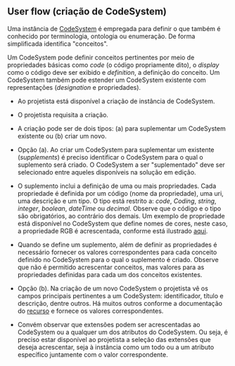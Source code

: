 ## User flow (criação de CodeSystem)

Uma instância de [CodeSystem](https://www.hl7.org/fhir/r4/codesystem.html) é empregada para definir o que também é conhecido por terminologia, ontologia ou enumeração.
De forma simplificada identifica "conceitos".

Um CodeSystem pode definir conceitos pertinentes por meio de propriedades básicas como _code_ (o código propriamente dito), o _display_
como o código deve ser exibido e _definition_, a definição do conceito. Um CodeSystem também pode estender um CodeSystem existente com representações (_designation_ e propriedades).

- Ao projetista está disponível a criação de instância de CodeSystem.
- O projetista requisita a criação.

- A criação pode ser de dois tipos: (a) para suplementar um CodeSystem existente ou (b) criar um novo.
- Opção (a). Ao criar um CodeSystem para suplementar um existente (_supplements_) é preciso identificar o CodeSystem para o qual o suplemento será criado. O CodeSystem a ser "suplementado" deve ser selecionado entre aqueles disponíveis na solução em edição.
- O suplemento inclui a definição de uma ou mais propriedades. Cada propriedade é definida por um código (nome da propriedade), uma uri, uma descrição e um tipo. O tipo está restrito a: _code_, _Coding_, _string_, _integer_, _boolean_, _dateTime_ ou _decimal_. Observe que o código e o tipo são obrigatórios, ao contrário dos demais. Um exemplo de propriedade está disponível no CodeSystem que define nomes de cores, neste caso, a propriedade RGB é acrescentada, conforme está ilustrado [aqui](https://www.hl7.org/fhir/codesystem-color-names.json.html).

- Quando se define um suplemento, além de definir as propriedades é necessário fornecer os valores correspondentes para cada conceito definido no CodeSystem para o qual o suplemento é criado. Observe que não é permitido acrescentar conceitos, mas valores para as propriedades definidas para cada um dos conceitos existentes.
- Opção (b). Na criação de um novo CodeSystem o projetista vê os campos principais pertinentes a um CodeSystem: identificador, título e descrição, dentre outros. Há muitos outros conforme a documentação do [recurso](http://hl7.org/fhir/r4/codesystem) e fornece os valores correspondentes.
- Convém observar que extensões podem ser acrescentadas ao CodeSystem ou a qualquer um dos atributos do CodeSystem. Ou seja, é preciso estar disponível ao projetista a seleção das extensões que deseja acrescentar, seja à instância como um todo ou a um atributo específico juntamente com o valor correspondente.
